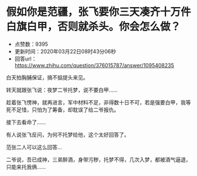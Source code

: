 # 假如你是范疆，张飞要你三天凑齐十万件白旗白甲，否则就杀头。你会怎么做？
- 点赞数：9395
- 更新时间：2020年03月22日08时43分06秒
- 回答url：https://www.zhihu.com/question/376015787/answer/1095408235
<body>
 <p data-pid="xxIJ824g">白天拍胸脯保证，搞不掂提头来见。</p>
 <p data-pid="Ivcy1ZBq">转天就跟张飞说：夜梦二爷托梦，说不要白甲……</p>
 <p data-pid="-KVMFhk1">趁着张飞愣神，就再进言，军中材料不足，非得数十日不可，若是强要白甲，我等死不足惜，只怕为了筹备，却耽误了给二爷报仇。</p>
 <p data-pid="MTGxTqp6">接下去看命了……</p>
 <p data-pid="KLYuEtsR">有人说张飞反问，为何不托梦给他，这个太好回答了。</p>
 <p data-pid="dLu0-vA1">范张二人可以这么回答…</p>
 <p data-pid="Q8x_K8Mr">二爷说，吾已成神，三弟醉酒，身带污秽，托梦不得，几次入梦，都被酒气逼退，只能来托我俩……</p>
</body>